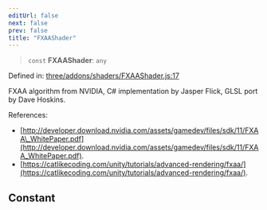 ```yaml
---
editUrl: false
next: false
prev: false
title: "FXAAShader"
---
```


> `const` **FXAAShader**: `any`

Defined in: [three/addons/shaders/FXAAShader.js:17](https://github.com/DefinitelyMaybe/three-i18n/blob/fa57b79433d1c349ffb23a78727299c8d4190136/three/addons/shaders/FXAAShader.js#L17)

FXAA algorithm from NVIDIA, C# implementation by Jasper Flick, GLSL port by Dave Hoskins.

References:
- [http://developer.download.nvidia.com/assets/gamedev/files/sdk/11/FXAA\_WhitePaper.pdf](http://developer.download.nvidia.com/assets/gamedev/files/sdk/11/FXAA_WhitePaper.pdf).
- [https://catlikecoding.com/unity/tutorials/advanced-rendering/fxaa/](https://catlikecoding.com/unity/tutorials/advanced-rendering/fxaa/).

## Constant
